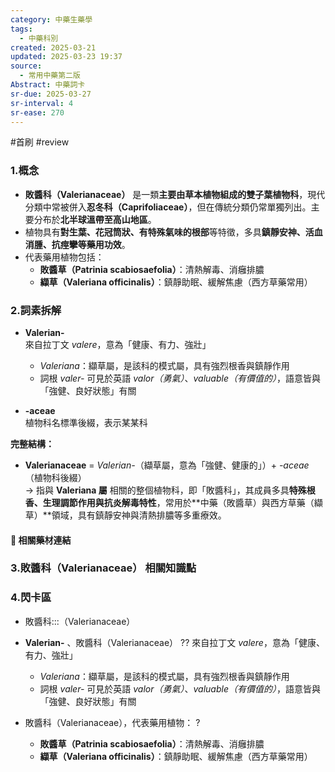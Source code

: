 ```yaml
---
category: 中藥生藥學
tags:
  - 中藥科別
created: 2025-03-21
updated: 2025-03-23 19:37
source:
  - 常用中藥第二版
Abstract: 中藥詞卡
sr-due: 2025-03-27
sr-interval: 4
sr-ease: 270
---
```

#首刷 #review
### 1.概念
- **敗醬科（Valerianaceae）** 是一類**主要由草本植物組成的雙子葉植物科**，現代分類中常被併入**忍冬科（Caprifoliaceae）**，但在傳統分類仍常單獨列出。主要分布於**北半球溫帶至高山地區**。  
- 植物具有**對生葉、花冠筒狀、有特殊氣味的根部**等特徵，多具**鎮靜安神、活血消腫、抗痙攣等藥用功效**。  
- 代表藥用植物包括：  
  - **敗醬草（Patrinia scabiosaefolia）**：清熱解毒、消癰排膿  
  - **纈草（Valeriana officinalis）**：鎮靜助眠、緩解焦慮（西方草藥常用）  

### 2.詞素拆解
- **Valerian-**  
  來自拉丁文 *valere*，意為「健康、有力、強壯」  
  - *Valeriana*：纈草屬，是該科的模式屬，具有強烈根香與鎮靜作用  
  - 詞根 *valer-* 可見於英語 *valor（勇氣）*、*valuable（有價值的）*，語意皆與「強健、良好狀態」有關  

- **-aceae**  
  植物科名標準後綴，表示某某科 

**完整結構：**
- **Valerianaceae** = *Valerian-*（纈草屬，意為「強健、健康的」）+ *-aceae*（植物科後綴）  
→ 指與 **Valeriana 屬** 相關的整個植物科，即「敗醬科」，其成員多具**特殊根香、生理調節作用與抗炎解毒特性**，常用於**中藥（敗醬草）與西方草藥（纈草）**領域，具有鎮靜安神與清熱排膿等多重療效。 

#### 📌 相關藥材連結




### 3.敗醬科（Valerianaceae） 相關知識點




### 4.閃卡區

- 敗醬科:::（Valerianaceae）


- **Valerian-**  、敗醬科（Valerianaceae）
??
  來自拉丁文 *valere*，意為「健康、有力、強壯」  
  - *Valeriana*：纈草屬，是該科的模式屬，具有強烈根香與鎮靜作用  
  - 詞根 *valer-* 可見於英語 *valor（勇氣）*、*valuable（有價值的）*，語意皆與「強健、良好狀態」有關  


- 敗醬科（Valerianaceae），代表藥用植物：
  ?
  - **敗醬草（Patrinia scabiosaefolia）**：清熱解毒、消癰排膿  
  - **纈草（Valeriana officinalis）**：鎮靜助眠、緩解焦慮（西方草藥常用）  